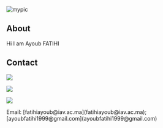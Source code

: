![mypic](https://ayoubft.github.io/img/computer.gif)

## About

Hi I am Ayoub FATIHI

## Contact

<!-- Social icons section -->
<!-- <p align="center"> -->
<p>
<a href="https://www.linkedin.com/in/ayoub-fatihi/" target="_blank"><img src="https://img.shields.io/badge/LinkedIn-0077B5?style=for-the-badge&logo=linkedin&logoColor=white"/></a>

<a href="https://twitter.com/ayoubft_" target="_blank"><img src="https://img.shields.io/badge/Twitter-1DA1F2?style=for-the-badge&logo=twitter&logoColor=white"/></a>

<a href="https://www.github.com/ayoubft" target="_blank"><img src="https://img.shields.io/badge/GitHub-100000?style=for-the-badge&logo=github&logoColor=white"/></a>

</p>
Email: [fatihiayoub@iav.ac.ma](fatihiayoub@iav.ac.ma); [ayoubfatihi1999@gmail.com](ayoubfatihi1999@gmail.com)
